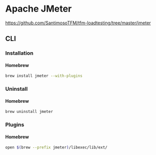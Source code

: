 # Apache JMeter

https://github.com/SantimosoTFM/tfm-loadtesting/tree/master/jmeter

## CLI

### Installation

#### Homebrew

```sh
brew install jmeter --with-plugins
```

### Uninstall

#### Homebrew

```sh
brew uninstall jmeter
```

### Plugins

#### Homebrew

```sh
open $(brew --prefix jmeter)/libexec/lib/ext/
```
